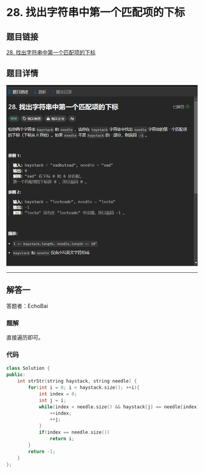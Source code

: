 # 28. 找出字符串中第一个匹配项的下标
## 题目链接  
[28. 找出字符串中第一个匹配项的下标](https://leetcode.cn/problems/find-the-index-of-the-first-occurrence-in-a-string/description/)
## 题目详情
![题目图片](Img/28.png)

***
## 解答一
答题者：EchoBai

### 题解
直接遍历即可。

### 代码
``` cpp
class Solution {
public:
    int strStr(string haystack, string needle) {
        for(int i = 0; i < haystack.size(); ++i){
            int index = 0;
            int j = i;
            while(index < needle.size() && haystack[j] == needle[index] ){
                ++index;
                ++j;   
            }
            if(index == needle.size())
                return i;
        }
        return -1;
    }
};
```
